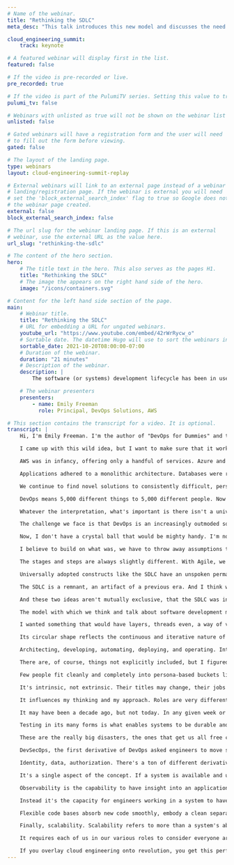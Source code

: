 ```yaml
---
# Name of the webinar.
title: "Rethinking the SDLC"
meta_desc: "This talk introduces this new model and discusses the need for how we talk about software to match the experience of development."

cloud_engineering_summit:
    track: keynote

# A featured webinar will display first in the list.
featured: false

# If the video is pre-recorded or live.
pre_recorded: true

# If the video is part of the PulumiTV series. Setting this value to true will list the video in the "PulumiTV" section.
pulumi_tv: false

# Webinars with unlisted as true will not be shown on the webinar list
unlisted: false

# Gated webinars will have a registration form and the user will need
# to fill out the form before viewing.
gated: false

# The layout of the landing page.
type: webinars
layout: cloud-engineering-summit-replay

# External webinars will link to an external page instead of a webinar
# landing/registration page. If the webinar is external you will need
# set the 'block_external_search_index' flag to true so Google does not index
# the webinar page created.
external: false
block_external_search_index: false

# The url slug for the webinar landing page. If this is an external
# webinar, use the external URL as the value here.
url_slug: "rethinking-the-sdlc"

# The content of the hero section.
hero:
    # The title text in the hero. This also serves as the pages H1.
    title: "Rethinking the SDLC"
    # The image the appears on the right hand side of the hero.
    image: "/icons/containers.svg"

# Content for the left hand side section of the page.
main:
    # Webinar title.
    title: "Rethinking the SDLC"
    # URL for embedding a URL for ungated webinars.
    youtube_url: "https://www.youtube.com/embed/42rWrRycw_o"
    # Sortable date. The datetime Hugo will use to sort the webinars in date order.
    sortable_date: 2021-10-20T08:00:00-07:00
    # Duration of the webinar.
    duration: "21 minutes"
    # Description of the webinar.
    description: |
        The software (or systems) development lifecycle has been in use since the 1960s. And it’s remained more or less the same since before color television and the touchtone phone. While it’s been looped it into circles and infinity loops and designed with trendy color palettes, the stages of the SDLC remain almost identical to its original layout. Yet the ecosystem in which we develop software is radically different. We work in systems that are distributed, decoupled, complex and can no longer be captured in an archaic model. It’s time to think different. It’s time for a revolution. The Revolution model of the SDLC captures the multi-threaded, nonsequential nature of modern software development. It embodies the roles engineers take on and the considerations they encounter along the way. It builds on Agile and DevOps to capture the concerns of DevOps derivatives like DevSecOps and AIOps. And it, well, revolves to embrace the iterative nature of continuous innovation. This talk introduces this new model and discusses the need for how we talk about software to match the experience of development.

    # The webinar presenters
    presenters:
        - name: Emily Freeman
          role: Principal, DevOps Solutions, AWS

# This section contains the transcript for a video. It is optional.
transcript: |
    Hi, I'm Emily Freeman. I'm the author of "DevOps for Dummies" and the co-curator of "97 Things Every Cloud Engineer Should Know." I am thrilled to be here with you all and I just want to thank Pulumi and the team for inviting me to speak and share this wild idea. A complete re-imagining of the SDLC. I want to be clear before I even get into this, I want your feedback.

    I came up with this wild idea, but I want to make sure that it works for you and your specific situations and I want to hear how you think it could be improved. You can always find me on Twitter, @editingemily. Most of my work centers around DevOps and I really can't overstate the sheer impact the concept of DevOps has had on the tech industry. In many ways it built on the foundation of Agile to become a default, a standard we all reach for in our everyday work. When DevOps surfaced as an idea in 2008, the tech industry was in a vastly different space.

    AWS was in infancy, offering only a handful of services. Azure and GCP didn't exist yet. The majority of companies maintained their own infrastructure. Developers wrote code and relied on sysadmins to deploy new code at scheduled intervals. Container technology hadn't been invented.

    Applications adhered to a monolithic architecture. Databases were relational, and server-less wasn't even a concept. Everything from the application to the engineers was centralized. Our current ecosystem couldn't be more different. Now, software is still hard, don't get me wrong.

    We continue to find novel solutions to consistently difficult, persistent problems. Now some of these end up being a sort of rebranding of old ideas, but others are a unique and clever take to abstracting complexity or automating toil, or perhaps most important, rethinking, even challenging the premises we have accepted as canon for years, if not decades. In the years since, DevOps has attempted to answer the critical conflict between developers and operations, engineers. DevOps has become a catch all term. Then there have been a number of derivative works.

    DevOps means 5,000 different things to 5,000 different people. Now for some, it can be distilled to continuous integration, continuous delivery, CI/CD. For others, it's deploying code more frequently, adding tests. For others still, it's organizational. They've added a platform team, perhaps even a questionably named DevOps team, or have created a engineering structure that focuses on a separation of concerns, leaving feature teams to not only develop, but also deploy, secure and maintain their siloed services.

    Whatever the interpretation, what's important is there isn't a universally accepted standard for what DevOps is or what it looks like in execution. It's a philosophy, more than anything else. A framework that everyone can utilize to configure and customize their specific circumstances to modern development practices. The characteristics of DevOps that I think we can all agree on is that it attempted to capture the challenges of software development along the entire path, from start to finish. It's that broad umbrella, that holistic view that I want to breathe life into again.

    The challenge we face is that DevOps is an increasingly outmoded solution to a previous problem. Developers now face cultural and technical challenges far greater than they did a decade ago. Cloud native is the future, the next collection of default development decisions and one the DevOps story can't absorb in its current form. I believe that era of DevOps is waning. And in this moment, as the sun begins to set on DevOps, we have a unique opportunity to rethink, rebuild.

    Now, I don't have a crystal ball that would be mighty handy. I'm not completely certain what the next decade in tech looks like, no one does. I know that I can't write this story alone. I need you. But I have some ideas to get the conversation started.

    I believe to build on what was, we have to throw away assumptions that we've taken for granted all this time. In order to move forward, we must first step back. The Software or Systems Development Lifecycle, what we call the SDLC, has been in use since the 1960s and it's remained more or less the same since before color television and the touch-tone phone. Over the last 60 or so odd years, we've made tweaks, slight adjustments. We've zhuzh-ed it a bit.

    The stages and steps are always slightly different. With Agile, we made it a circle and DevOps, an infinity loop. We've added pretty colors, but it's more or less remained the same. And the SDLC has become an assumption. We don't even think about it anymore, it just is.

    Universally adopted constructs like the SDLC have an unspoken permanence. They feel as if they have always been and will always be. I think the impact of that is even more potent if you were born after a construct was popularized. Nearly everything around us is a construct, a model, an artifact of a human idea. The chair you're sitting in, the desk you work at, the mug from which you drink coffee and sometimes an after-work beverage, buildings, toilets, plumbing, roads, cars, art, computers, everything.

    The SDLC is a remnant, an artifact of a previous era. And I think we should throw it away, or perhaps more accurately, replace it. Replace it with something that better reflects the nature of our everyday work. A linear, single-threaded model, designed for the manufacture of material goods cannot possibly capture the distributed complexity of modern socio-technical systems. It just can't.

    And these two ideas aren't mutually exclusive, that the SDLC was industry-changing, valuable and extraordinarily impactful, and that it's time for something new. I believe we are strong enough to hold these two ideas at the same time, showing respect for the past while envisioning the future. I don't know about you, I have never had a software project go smoothly in a single go. It's always chaos. Software is a study in entropy and it's not exactly getting any more simple.

    The model with which we think and talk about software development must capture the multi-threaded, non-sequential nature of our work. It should embody the roles engineers take on and the considerations they encounter along the way. It should build on the foundations of Agile and DevOps and represent the iterative nature of continuous innovation. When I was thinking about this, and I took a lot of time to think about it, I was inspired by ideas like extreme programming on the spiral method or model. They were getting pretty close.

    I wanted something that would have layers, threads even, a way of visually representing multiple processes happening in parallel. What I settled on was the revolution model. I believe this visualization is capable of capturing the pivotal moments of any software scenario. And I'm going to dive into all the discreet little parts, but I want to give you a moment to have a first impression and really absorb my idea. I call it revolution because, well, it revolves.

    Its circular shape reflects the continuous and iterative nature of our work, but also because it is revolutionary. I am challenging a 70-year old model that is embedded into our daily language. I don't expect Gartner to build a magic quadrant around this tomorrow, but that would be really cool, and you should call me. My mission in this is to challenge the status quo and create a model that I think more accurately reflects the complexity of modern, cloud-native software development. The revolution model is constructed of five concentric rings describing the critical roles of software development.

    Architecting, developing, automating, deploying, and operating. Intersecting each loop are six spokes that describe the production considerations every engineer must consider throughout the development process. Testability, securability, reliability, observability, flexibility, and scalability. The considerations listed are not all encompassing. That's probably what a lot of you are thinking.

    There are, of course, things not explicitly included, but I figured if I added all the considerations we have to think about, we may get a little overwhelmed. Certainly, I would. Now let's dive into each element. We have long used personas as the default way to divide audiences and tailor messages, to group people. Every company in the world right now is repeating the mantra of, "Developers, developers, developers," but personas have always bugged me a little bit because the approach is typically either oversimplifies someone's career or needlessly complicates it.

    Few people fit cleanly and completely into persona-based buckets like developers and operations anymore. The lines have gotten fuzzy. On the other hand, I don't think we need to tailor messages so specifically as to call out the difference between a DevOps Engineer and a Release Engineer or a Security Administrator and a Security Engineer. But perhaps most critically, I believe personas are immutable. A persona is wholly dependent on how someone identifies themselves.

    It's intrinsic, not extrinsic. Their titles may change, their jobs may differ, but they're probably still selecting the same persona from that ubiquitous drop down we all use when registering for an event, probably this one too. I was a developer. I will always identify as a developer despite doing a ton of work in other areas like DevOps, AIOps, DevRel. I think about problems from the perspective of a developer.

    It influences my thinking and my approach. Roles are very different. Roles are temporary, inconsistent, constantly fluctuating. If I were an actress, the parts I played would be lengthy and varied, but the persona I would identify as would remain an actor, an artist. Your work isn't confined to a single set of skills.

    It may have been a decade ago, but not today. In any given week or sprint, you may play the role of architect thinking about how to design a feature or service, a developer building out code or fixing a bug, an automation engineer thinking about how to improve the manual processes that we often refer to as toil, a release engineer deploying code to different environments or releasing it to customers, or an operations engineer ensuring an application functions in consistent, expected ways. And no matter what role we play, we have to consider a number of issues. The first is testability. All software systems require testing of various types to assure architects that design works, developers that code works, operators that infrastructure is running as expected and engineers of all disciplines that code changes won't bring down the system, probably.

    Testing in its many forms is what enables systems to be durable and have longevity. It's what reassures engineers that changes won't impact current functionality and a system without tests is a disaster waiting to happen, which is why it's first among equals in this particular round table. Security is everyone's responsibility, but I think few of us understand how to design and execute a secure system. I certainly struggle with that. Security incidents, for the most part, are what we call high impact, low probability events.

    These are the really big disasters, the ones that get us all free credit reporting for a year and end up on the news. They don't happen super frequently. And thank goodness, because we all know that there are endless small vulnerabilities lurking in our systems. Security is something we know we should dedicate time to, but often don't make time for, and let's be honest, it's hard and complicated and a little bit scary. It's intimidating.

    DevSecOps, the first derivative of DevOps asked engineers to move security left. This approach meant that security was a consideration early in the process and not something that would block a release at the last moment. This is also the consideration under which I'm putting compliance and governance. Now it's not perfectly aligned, but I figure everything you call a lawyer for, should lived together. But in all seriousness, these three concepts are really about risk management.

    Identity, data, authorization. There's a ton of different derivatives, but the question is really who has access to what, when and how, and that is everyone's responsibility at every stage. Site Reliability Engineering or SRE is a discipline, a job, an approach, for good reason. It is absolutely critical that applications and services work as expected for the vast majority of time. That said, availability is often mistakenly treated as a synonym for reliability, but it's not.

    It's a single aspect of the concept. If a system is available and usable, but customer data is inaccurate or out of sync, the system is not reliable. Reliability has five key components, availability, latency, throughput, fidelity, and durability. Reliability may be the end result, but it's resiliency, for me, the journey, the action, that engineers can actually take to improve reliability. I'll talk more about that in another talk.

    Observability is the capability to have insight into an application or system. It's the combination of telemetry, monitoring, alerting, all of it. Everything that is available to engineers and leadership to have visibility into their system. There's an aspect of observability that overlaps with reliability. But for me, the purpose of observability isn't to maintain a reliable system, though that is important.

    Instead it's the capacity for engineers working in a system to have that visibility to the inner workings of that system. The concept of observability originates in linear dynamic systems, fancy, and is defined as how well internal states of a system can be understood based on information about its external outputs. It's critical when companies move systems to the cloud or utilize managed services that they don't lose visibility and confidence in their systems. The shared responsibility model of cloud storage, compute and managed services require engineering teams to be able to quickly be alerted to, identify and remediate the issues as they arise. Flexible systems are capable of adapting to meet the ever-changing needs of the customer and the market segment.

    Flexible code bases absorb new code smoothly, embody a clean separation of concerns, are partitioned into small components or classes and are architected for the now, as well as the next. And flexible systems change dependencies are reduced or eliminated ideally. Database schemas accommodate change well and components communicate via a standardized and well-documented API. The only thing constant in our industry is change. And in every role we play, creating flexible systems and solutions that will grow as the applications grow and the customer base grows is critical.

    Finally, scalability. Scalability refers to more than a system's ability to scale for additional load. It implies growth. Scalability in the revolution model carries that continuous innovation of a team and all the byproducts of that growth within a system. And for me, scalability is the most human of the considerations.

    It requires each of us in our various roles to consider everyone around us. Our customers who use the system and rely on its services, our colleagues, current and future, with whom we collaborate and even our future selves. Pulumi has this great perspective on cloud engineering, that it can be divided into three main components, build, deploy, and manage. I really love this. It's simplicity and clarity, and I especially love how it fits the new model.

    If you overlay cloud engineering onto revolution, you get this perfect target that allows all of us to focus on the various roles and considerations. Software development isn't a straight line, nor is it a perfect loop. Software is an ever-changing complex dance. There are twirls and pivots and difficult spins, forward and backward, engineers move in parallel creating truly magnificent pieces of art. We need a modern model for a modern era, and I believe this is just the revolution to get us started. Thank you so much.
---
```

